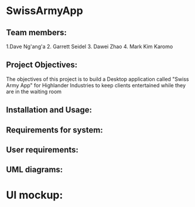 # SwissArmyApp

## Team members:
  1.Dave	Ng'ang'a
  2. Garrett	Seidel
  3. Dawei	Zhao
  4. Mark Kim	Karomo

## Project Objectives:
The objectives of this project is to build a Desktop application called "Swiss Army App" for Highlander Industries to keep clients entertained while they are in the waiting room 

## Installation and Usage:

## Requirements for system:

## User requirements:

## UML diagrams:

# UI mockup:
